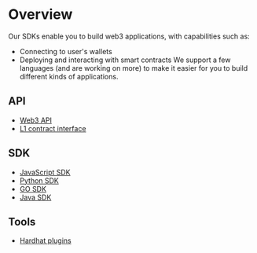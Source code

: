 # Overview

Our SDKs enable you to build web3 applications, with capabilities such as:

- Connecting to user's wallets
- Deploying and interacting with smart contracts
We support a few languages (and are working on more) to make it easier for you to build different kinds of applications.

## API

- [Web3 API](./api.md)
- [L1 contract interface](./contracts.md)

## SDK

- [JavaScript SDK](./js)
- [Python SDK](./python/getting-started.md)
- [GO SDK](./go/getting-started.md)
- [Java SDK](./java/getting-started.md)

## Tools

- [Hardhat plugins](./hardhat)